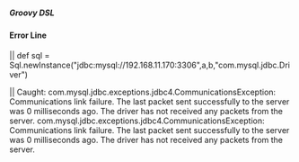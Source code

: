 ##### Groovy DSL

#### Error Line

|| def sql = Sql.newInstance("jdbc:mysql://192.168.11.170:3306",a,b,"com.mysql.jdbc.Driver")

|| Caught: com.mysql.jdbc.exceptions.jdbc4.CommunicationsException: Communications link failure. The last packet sent successfully to the server was 0 milliseconds ago. The driver has not received any packets from the server. com.mysql.jdbc.exceptions.jdbc4.CommunicationsException: Communications link failure. The last packet sent successfully to the server was 0 milliseconds ago. The driver has not received any packets from the server.
